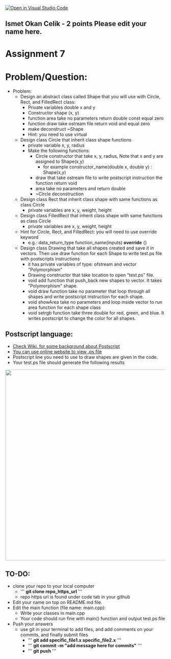 [![Open in Visual Studio Code](https://classroom.github.com/assets/open-in-vscode-c66648af7eb3fe8bc4f294546bfd86ef473780cde1dea487d3c4ff354943c9ae.svg)](https://classroom.github.com/online_ide?assignment_repo_id=8941941&assignment_repo_type=AssignmentRepo)
## Ismet Okan Celik - 2 points Please edit your name here.

# Assignment 7


# Problem/Question:
- Problem:
  - Design an abstract class called Shape that you will use with Circle, Rect, and FilledRect class:
    - Private variables double x and y
    - Constructor shape (x, y) 
    - function area take no parameters return double const  equal zero
    - function draw take ostream file return void and equal zero
    - make deconstruct ~Shape
    - Hint: you need to use virtual
  - Design class Circle that inherit class shape functions
    - private variable x, y, radius 
    - Make the following functions:
      - Circle constructor that take x, y, radius, Note that x and y are assigned to Shape(x,y)
        - for example constructor_name(double x, double y) : Shape(x,y)
      - draw that take ostream file to write postscript instruction the function return void
      - area take no parameters and return double
      - ~Circle deconstruction
  - Design class Rect that inherit class shape with same functions as class Circle
    - private variables are x, y, weight, height
  - Design class FilledRect that inherit class shape with same functions as class Circle
    - private variables are x, y, weight, height
  - Hint for Circle, Rect, and FilledRect: you will need to use override keyword
    - e.g.: data_return_type function_name(inputs) <b>override</b> {}
  - Design class Drawing that take all shapes created and save it in vectors. Then use draw function for each Shape to write test.ps file with postscripts instructions
    - it has private variables of type: ofstream and vector<Shape> "Polymorphism"
    - Drawing constructor that take location to open "test.ps" file.
    - void add function that push_back new shapes to vector. It takes "Polymorphism" shape.
    - void draw function take no parameter that loop through all shapes and write postscript instruction for each shape.
    - void showArea take no parameters and loop inside vector to run area function for each shape class
    - void setrgb function take three double for red, green, and blue. It writes postscript to change the color for all shapes.
  
## Postscript language:
- [Check Wiki. for some background about Postscript](https://en.wikipedia.org/wiki/PostScript)
- [You can use online website to view .ps file](https://products.aspose.app/page/viewer/ps)
- Postscript line you need to use to draw shapes are given in the code.
- Your test.ps file should generate the following results

<img src="/resultsOfDraw.png" width="600" > </div>



## TO-DO:
  - clone your repo to your local computer
    - ''' <b>git clone repo_https_url</b> '''
    - repo https url is found under code tab in your github
  - Edit your name on top on README.md file.
  - Edit the main function (file name: main.cpp):
    - Write your classes in main.cpp
    - Your code should run fine with main() function and output test.ps file
  - Push your answers
    - use git in your terminal to add files, and add comments on your commits, and finally submit files
      - ''' <b>git add specific_file1.x specific_file2.x</b> '''
      - ''' <b>git commit -m "add message here for commits"</b> '''
      - ''' <b>git push</b> ''' 
      
